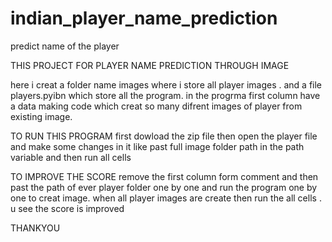 # indian_player_name_prediction
predict name of the player

THIS PROJECT FOR PLAYER NAME PREDICTION THROUGH IMAGE 

here i creat a folder name images where i store all player images . and a file players.pyibn which store all the program.
in the progrma first column have a data making code which creat so many difrent images of player from existing image.

TO RUN THIS PROGRAM
first dowload the zip file 
then open the player file
and make some changes in it like past full image folder path in the path variable 
and then run all cells 

TO IMPROVE THE SCORE
remove the first column form comment 
and then past the path of ever player folder one by one and run the program one by one to creat image.
when all player images are create
then run the all cells .
u see the score is improved

THANKYOU
